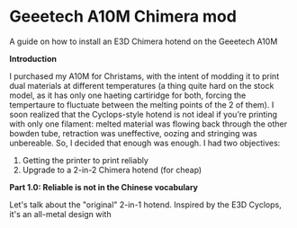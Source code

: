 # Geeetech A10M Chimera mod
A guide on how to install an E3D Chimera hotend on the Geeetech A10M

**Introduction**

I purchased my A10M for Christams, with the intent of modding it to print dual materials at different temperatures (a thing quite hard on the stock model, as it has only one haeting cartiridge for both, forcing the tempertaure to fluctuate between the melting points of the 2 of them). I soon realized that the Cyclops-style hotend is not ideal if you’re printing with only one filament: melted material was flowing back through the other bowden tube, retraction was uneffective, oozing and stringing was unbereable. So, I decided that enough was enough.
I had two objectives:
1. Getting the printer to print reliably
2. Upgrade to a 2-in-2 Chimera hotend (for cheap)

**Part 1.0: Reliable is not in the Chinese vocabulary**

Let's talk about the "original" 2-in-1 hotend. Inspired by the E3D Cyclops, it's an all-metal design with 
